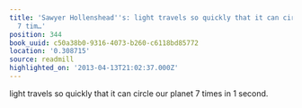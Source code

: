 ```yaml
---
title: 'Sawyer Hollenshead''s: light travels so quickly that it can circle our planet
  7 tim…'
position: 344
book_uuid: c50a38b0-9316-4073-b260-c6118bd85772
location: '0.308715'
source: readmill
highlighted_on: '2013-04-13T21:02:37.000Z'
---
```


light travels so quickly that it can circle our planet 7 times in 1 second.